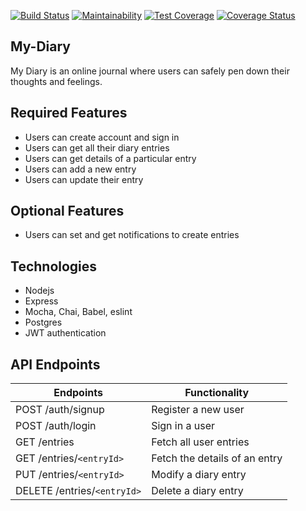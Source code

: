 [![Build Status](https://travis-ci.org/Ijebusoma/MyDiary.svg?branch=develop)](https://travis-ci.org/Ijebusoma/MyDiary)
[![Maintainability](https://api.codeclimate.com/v1/badges/db63bb94d982007aba99/maintainability)](https://codeclimate.com/github/Ijebusoma/My-Diary/maintainability)
[![Test Coverage](https://api.codeclimate.com/v1/badges/db63bb94d982007aba99/test_coverage)](https://codeclimate.com/github/Ijebusoma/My-Diary/test_coverage)
[![Coverage Status](https://coveralls.io/repos/github/Ijebusoma/My-Diary/badge.svg?branch=develop&service=github)](https://coveralls.io/github/Ijebusoma/My-Diary?branch=develop)

## My-Diary
My Diary is an online journal where users can safely pen down their thoughts and feelings.

## Required Features

* Users can create account and sign in 
* Users can get all their diary entries
* Users can get details of a  particular entry
* Users can add a new entry
* Users can update their entry

## Optional Features
* Users can set and get notifications to create entries

## Technologies 
* Nodejs
* Express
* Mocha, Chai, Babel, eslint
* Postgres
* JWT authentication

## API Endpoints
Endpoints | Functionality
------------ | -------------
POST /auth/signup | Register a new user
POST /auth/login | Sign in a user
GET /entries | Fetch all user entries
GET /entries/`<entryId>`| Fetch the details of an entry
PUT /entries/`<entryId>` | Modify a diary entry
DELETE /entries/`<entryId>` | Delete a diary entry




